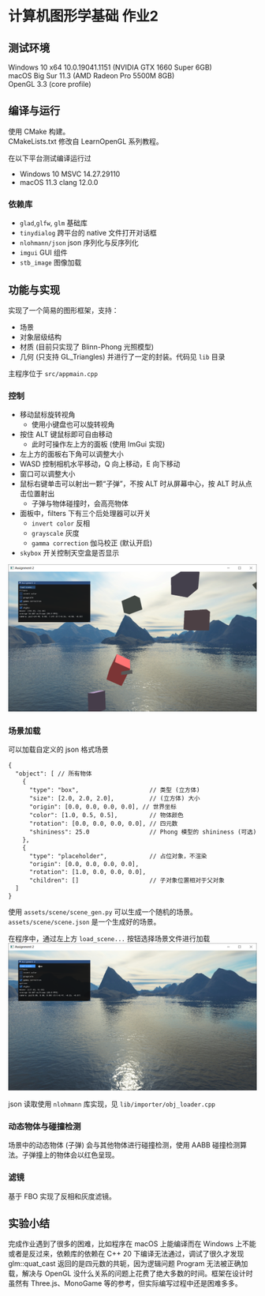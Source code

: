 # 计算机图形学基础 作业2

## 测试环境
Windows 10 x64 10.0.19041.1151  (NVIDIA GTX 1660 Super 6GB)  
macOS Big Sur 11.3 (AMD Radeon Pro 5500M 8GB)  
OpenGL 3.3 (core profile)

## 编译与运行
使用 CMake 构建。  
CMakeLists.txt 修改自 LearnOpenGL 系列教程。

在以下平台测试编译运行过
- Windows 10 MSVC 14.27.29110
- macOS 11.3 clang 12.0.0

### 依赖库
- `glad`,`glfw`, `glm` 基础库
- `tinydialog` 跨平台的 native 文件打开对话框
- `nlohmann/json` json 序列化与反序列化
- `imgui` GUI 组件
- `stb_image` 图像加载

## 功能与实现
实现了一个简易的图形框架，支持：
- 场景
- 对象层级结构
- 材质 (目前只实现了 Blinn-Phong 光照模型)
- 几何 (只支持 GL_Triangles)
并进行了一定的封装。代码见 `lib` 目录

主程序位于 `src/appmain.cpp` 

### 控制
- 移动鼠标旋转视角
  - 使用小键盘也可以旋转视角
- 按住 ALT 键鼠标即可自由移动
  - 此时可操作左上方的面板 (使用 ImGui 实现)
- 左上方的面板右下角可以调整大小
- WASD 控制相机水平移动，Q 向上移动，E 向下移动
- 窗口可以调整大小
- 鼠标右键单击可以射出一颗“子弹”，不按 ALT 时从屏幕中心，按 ALT 时从点击位置射出
  - 子弹与物体碰撞时，会高亮物体
- 面板中，filters 下有三个后处理器可以开关
  - `invert color` 反相
  - `grayscale` 灰度
  - `gamma correction` 伽马校正 (默认开启)
- `skybox` 开关控制天空盒是否显示

![](doc-images/title.png)

### 场景加载
可以加载自定义的 json 格式场景
```jsonc
{
  "object": [ // 所有物体
    {
      "type": "box",                    // 类型 (立方体)
      "size": [2.0, 2.0, 2.0],          // (立方体) 大小
      "origin": [0.0, 0.0, 0.0, 0.0], // 世界坐标
      "color": [1.0, 0.5, 0.5],         // 物体颜色
      "rotation": [0.0, 0.0, 0.0, 0.0], // 四元数
      "shininess": 25.0                 // Phong 模型的 shininess (可选)
    }, 
    {
      "type": "placeholder",            // 占位对象，不渲染
      "origin": [0.0, 0.0, 0.0, 0.0],
      "rotation": [1.0, 0.0, 0.0, 0.0],
      "children": []                    // 子对象位置相对于父对象
  ]
}
```
使用 `assets/scene/scene_gen.py` 可以生成一个随机的场景。`assets/scene/scene.json` 是一个生成好的场景。

在程序中，通过左上方 `load_scene...` 按钮选择场景文件进行加载
![](doc-images/1.png)

json 读取使用 `nlohmann` 库实现，见 `lib/importer/obj_loader.cpp`

### 动态物体与碰撞检测
场景中的动态物体 (子弹) 会与其他物体进行碰撞检测，使用 AABB 碰撞检测算法。子弹撞上的物体会以红色呈现。

### 滤镜
基于 FBO 实现了反相和灰度滤镜。

## 实验小结

完成作业遇到了很多的困难，比如程序在 macOS 上能编译而在 Windows 上不能或者是反过来，依赖库的依赖在
C++ 20 下编译无法通过，调试了很久才发现 glm::quat_cast 返回的是四元数的共轭，因为逻辑问题 
Program 无法被正确加载，解决与 OpenGL 没什么关系的问题上花费了绝大多数的时间。框架在设计时虽然有
Three.js、MonoGame 等的参考，但实际编写过程中还是困难多多。
